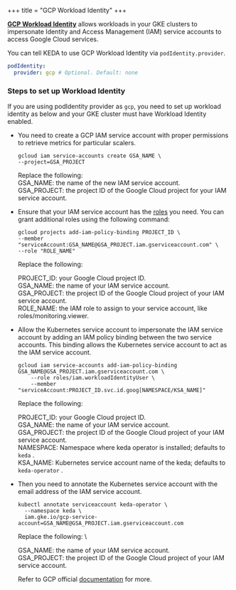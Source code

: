 +++
title = "GCP Workload Identity"
+++

[**GCP Workload Identity**](https://cloud.google.com/kubernetes-engine/docs/concepts/workload-identity) allows workloads in your GKE clusters to impersonate Identity and Access Management (IAM) service accounts to access Google Cloud services.

You can tell KEDA to use GCP Workload Identity via `podIdentity.provider`.

```yaml
podIdentity:
  provider: gcp # Optional. Default: none
```
### Steps to set up Workload Identity
If you are using podIdentity provider as `gcp`, you need to set up workload identity as below and your GKE cluster must have Workload Identity enabled.

* You need to create a GCP IAM service account with proper permissions to retrieve metrics for particular scalers.

  ```shell
  gcloud iam service-accounts create GSA_NAME \
  --project=GSA_PROJECT
  ```
    
  Replace the following: \
  GSA_NAME: the name of the new IAM service account.\
  GSA_PROJECT: the project ID of the Google Cloud project for your IAM service account.


* Ensure that your IAM service account has the [roles](https://cloud.google.com/iam/docs/understanding-roles) you need. You can grant additional roles using the following command:

  ```shell
  gcloud projects add-iam-policy-binding PROJECT_ID \
  --member "serviceAccount:GSA_NAME@GSA_PROJECT.iam.gserviceaccount.com" \
  --role "ROLE_NAME"
  ```

  Replace the following:

  PROJECT_ID: your Google Cloud project ID. \
  GSA_NAME: the name of your IAM service account. \
  GSA_PROJECT: the project ID of the Google Cloud project of your IAM service account. \
  ROLE_NAME: the IAM role to assign to your service account, like roles/monitoring.viewer.

* Allow the Kubernetes service account to impersonate the IAM service account by adding an IAM policy binding between the two service accounts. This binding allows the Kubernetes service account to act as the IAM service account.
  ```shell
  gcloud iam service-accounts add-iam-policy-binding GSA_NAME@GSA_PROJECT.iam.gserviceaccount.com \
      --role roles/iam.workloadIdentityUser \
      --member "serviceAccount:PROJECT_ID.svc.id.goog[NAMESPACE/KSA_NAME]"
  ```
  Replace the following:

  PROJECT_ID: your Google Cloud project ID. \
  GSA_NAME: the name of your IAM service account. \
  GSA_PROJECT: the project ID of the Google Cloud project of your IAM service account. \
  NAMESPACE: Namespace where keda operator is installed; defaults to `keda` . \
  KSA_NAME: Kubernetes service account name of the keda; defaults to `keda-operator` .
* Then you need to annotate the Kubernetes service account with the email address of the IAM service account.

  ```shell
  kubectl annotate serviceaccount keda-operator \
    --namespace keda \
    iam.gke.io/gcp-service-account=GSA_NAME@GSA_PROJECT.iam.gserviceaccount.com
  ```
  Replace the following: \

  GSA_NAME: the name of your IAM service account. \
  GSA_PROJECT: the project ID of the Google Cloud project of your IAM service account. 


  Refer to GCP official [documentation](https://cloud.google.com/kubernetes-engine/docs/how-to/workload-identity#authenticating_to) for more.
